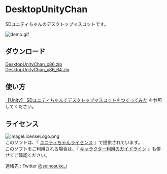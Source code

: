 # DesktopUnityChan

SDユニティちゃんのデスクトップマスコットです。  

![demo.gif](https://github.com/seinosuke/DesktopUnityChan/blob/master/images/demo.gif)

## ダウンロード

[DesktopUnityChan_x86.zip](https://github.com/seinosuke/DesktopUnityChan/releases/download/v0.1.0/DesktopUnityChan_x86.zip)  
[DesktopUnityChan_x86_64.zip](https://github.com/seinosuke/DesktopUnityChan/releases/download/v0.1.0/DesktopUnityChan_x86_64.zip)  

## 使い方

[【Unity】 SDユニティちゃんでデスクトップマスコットをつくってみた](http://syoshinsyakangeisagi.blogspot.com/2015/07/unity-sd.html) を参照してください。

## ライセンス

![imageLicenseLogo.png](http://unity-chan.com/images/imageLicenseLogo.png)   
このソフトは、『 [ユニティちゃんライセンス](http://unity-chan.com/contents/license_jp/) 』で提供されています。  
このソフトをご利用される場合は、『 [キャラクター利用のガイドライン](http://unity-chan.com/contents/guideline/) 』も併せてご確認ください。  
  
連絡先 : Twitter [@seinosuke_i](https://twitter.com/seinosuke_i?lang=ja)
